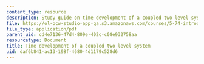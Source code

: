 ```yaml
---
content_type: resource
description: Study guide on time development of a coupled two level system.
file: https://ol-ocw-studio-app-qa.s3.amazonaws.com/courses/5-74-introductory-quantum-mechanics-ii-spring-2009/daf6b841ac13198f46804d1179c528d6_MIT5_74s09_study02.pdf
file_type: application/pdf
parent_uid: cd4e7136-47d4-809e-402c-c08e932758aa
resourcetype: Document
title: Time development of a coupled two level system
uid: daf6b841-ac13-198f-4680-4d1179c528d6
---
```

